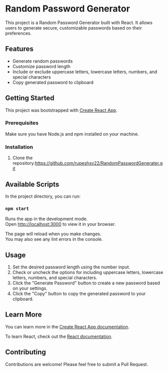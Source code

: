 # Random Password Generator

This project is a Random Password Generator built with React. It allows users to generate secure, customizable passwords based on their preferences.

## Features

- Generate random passwords
- Customize password length
- Include or exclude uppercase letters, lowercase letters, numbers, and special characters
- Copy generated password to clipboard

## Getting Started

This project was bootstrapped with [Create React App](https://github.com/facebook/create-react-app).

### Prerequisites

Make sure you have Node.js and npm installed on your machine.

### Installation

1. Clone the repository:https://github.com/rupeshsv22/RandomPasswordGenerater.git


## Available Scripts

In the project directory, you can run:

### `npm start`

Runs the app in the development mode.\
Open [http://localhost:3000](http://localhost:3000) to view it in your browser.

The page will reload when you make changes.\
You may also see any lint errors in the console.

## Usage

1. Set the desired password length using the number input.
2. Check or uncheck the options for including uppercase letters, lowercase letters, numbers, and special characters.
3. Click the "Generate Password" button to create a new password based on your settings.
4. Click the "Copy" button to copy the generated password to your clipboard.

## Learn More

You can learn more in the [Create React App documentation](https://facebook.github.io/create-react-app/docs/getting-started).

To learn React, check out the [React documentation](https://reactjs.org/).

## Contributing

Contributions are welcome! Please feel free to submit a Pull Request.